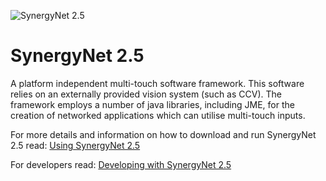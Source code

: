 ![SynergyNet 2.5](https://raw.githubusercontent.com/wiki/synergynet/synergynet2.5/synergynet2-5_preview_full.png)

# SynergyNet 2.5

A platform independent multi-touch software framework. This software relies on an externally provided vision system (such as CCV). The framework employs a number of java libraries, including JME, for the creation of networked applications which can utilise multi-touch inputs.

For more details and information on how to download and run SynergyNet 2.5 read: [Using SynergyNet 2.5](https://github.com/synergynet/synergynet2.5/wiki/Using-SynergyNet-2.5)

For developers read:  [Developing with SynergyNet 2.5](https://github.com/synergynet/synergynet2.5/wiki/Developing-with-SynergyNet-2.5)
